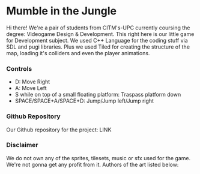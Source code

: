 # Mumble in the Jungle

Hi there! We're a pair of students from CITM's-UPC currently coursing the degree: Videogame Design & Development.
This right here is our little game for Development subject. We used C++ Language for the coding stuff via SDL and pugi libraries. Plus we used Tiled for creating the structure of the map, loading it's colliders and even the player animations.

### Controls

* D: Move Right
* A: Move Left
* S while on top of a small floating platform: Traspass platform down
* SPACE/SPACE+A/SPACE+D: Jump/Jump left/Jump right

### Github Repository

Our Github repository for the project:
LINK

### Disclaimer

We do not own any of the sprites, tilesets, music or sfx used for the game. We're not gonna get any profit from it. 
Authors of the art listed below:

